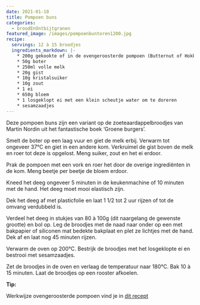 ```yaml
---
date: 2021-01-10
title: Pompoen buns
categories:
  - broodEnOntbijtgranen
featured_image: /images/pompoenbuntoren1200.jpg
recipe:
  servings: 12 à 15 broodjes
  ingredients_markdown: |-
    * 200g gekookte of in de ovengeroosterde pompoen (Butternut of Hokkaido)
    * 50g boter
    * 250ml volle melk
    * 20g gist
    * 10g kristalsuiker
    * 10g zout
    * 1 ei
    * 650g bloem
    * 1 losgeklopt ei met een klein scheutje water om te doreren    * sesamzaadjes
---
```

Deze pompoen buns zijn een variant op de zoeteaardappelbroodjes van Martin Nordin uit het fantastische boek ‘Groene burgers’. 

<!--more-->

Smelt de boter op een laag vuur en giet de melk erbij.
Verwarm tot ongeveer 37°C en giet in een andere kom.
Verkruimel de gist boven de melk en roer tot deze is opgelost.
Meng suiker, zout en het ei erdoor.

Prak de pompoen met een vork en roer het door de overige ingrediënten in de kom.
Meng beetje per beetje de bloem erdoor.

Kneed het deeg ongeveer 5 minuten in de keukenmachine of 10 minuten met de hand.
Het deeg moet mooi elastisch zijn.

Dek het deeg af met plasticfolie en laat 1 1/2 tot 2 uur rijzen of tot de omvang verdubbeld is.

Verdeel het deeg in stukjes van 80 à 100g (dit naargelang de gewenste grootte) en bol op.
Leg de broodjes met de naad naar onder op een met bakpapier of siliconen mat bedekte bakplaat en plet ze lichtjes met de hand. Dek af en laat nog 45 minuten rijzen.

Verwarm de oven op 200°C.
Bestrijk de broodjes met het losgeklopte ei en bestrooi met sesamzaadjes.

Zet de broodjes in de oven en verlaag de temperatuur naar 180°C.
Bak 10 à 15 minuten.
Laat de broodjes op een rooster afkoelen.



<b>Tip: </b>

Werkwijze ovengeroosterde pompoen vind je in [dit recept](https://fabilicious.be/recipes/broodenontbijtgranen/2020/11/17/Pompoenzuurdesembrood_met_rozijnen/)

